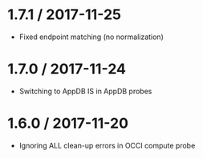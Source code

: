 
1.7.1 / 2017-11-25
==================

  * Fixed endpoint matching (no normalization)

1.7.0 / 2017-11-24
==================

  * Switching to AppDB IS in AppDB probes

1.6.0 / 2017-11-20
==================

  * Ignoring ALL clean-up errors in OCCI compute probe
